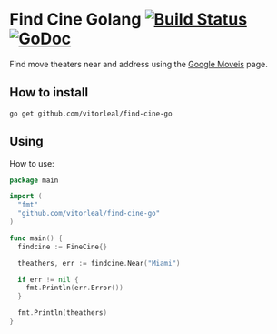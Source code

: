 # Find Cine Golang [![Build Status](https://travis-ci.org/vitorleal/find-cine-go.svg?branch=master)](https://travis-ci.org/vitorleal/find-cine-go) [![GoDoc](https://godoc.org/github.com/vitorleal/find-cine-go?status.png)](https://godoc.org/github.com/vitorleal/find-cine-go)

Find move theaters near and address using the [Google Moveis](http://www.google.com/movies) page.


## How to install

```
go get github.com/vitorleal/find-cine-go
```

## Using

How to use:

```go
package main

import (
  "fmt"
  "github.com/vitorleal/find-cine-go"
)

func main() {
  findcine := FineCine{}

  theathers, err := findcine.Near("Miami")

  if err != nil {
    fmt.Println(err.Error())
  }

  fmt.Println(theathers)
}
```

